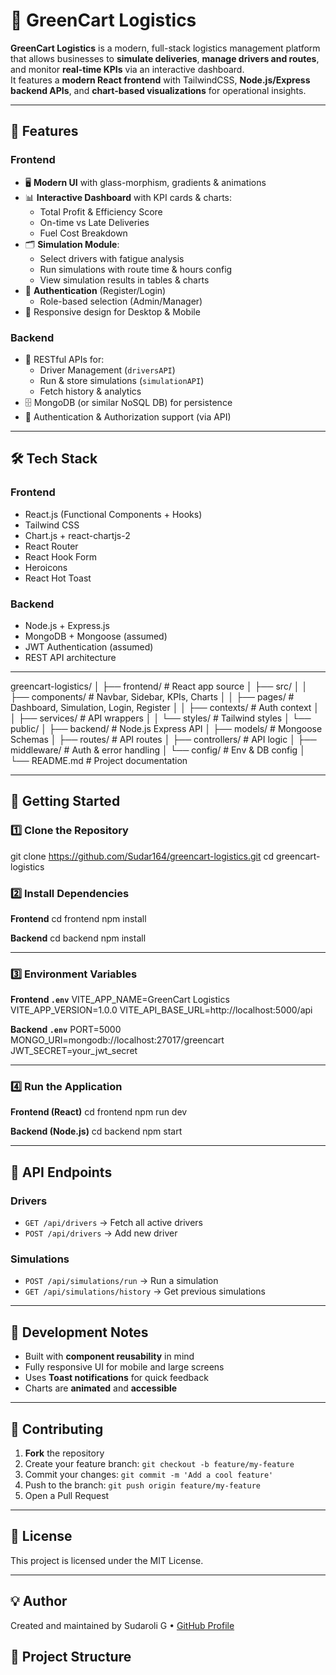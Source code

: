 # 🚚 GreenCart Logistics

**GreenCart Logistics** is a modern, full-stack logistics management platform that allows businesses to **simulate deliveries**, **manage drivers and routes**, and monitor **real-time KPIs** via an interactive dashboard.  
It features a **modern React frontend** with TailwindCSS, **Node.js/Express backend APIs**, and **chart-based visualizations** for operational insights.

---

## 📌 Features

### Frontend
- 🖥 **Modern UI** with glass-morphism, gradients & animations
- 📊 **Interactive Dashboard** with KPI cards & charts:
  - Total Profit & Efficiency Score
  - On-time vs Late Deliveries
  - Fuel Cost Breakdown
- 🗂 **Simulation Module**:
  - Select drivers with fatigue analysis
  - Run simulations with route time & hours config
  - View simulation results in tables & charts
- 🔑 **Authentication** (Register/Login)
  - Role-based selection (Admin/Manager)
- 📱 Responsive design for Desktop & Mobile

### Backend
- 📡 RESTful APIs for:
  - Driver Management (`driversAPI`)
  - Run & store simulations (`simulationAPI`)
  - Fetch history & analytics
- 🗄 MongoDB (or similar NoSQL DB) for persistence
- 🔐 Authentication & Authorization support (via API)

---

## 🛠 Tech Stack

### Frontend
- React.js (Functional Components + Hooks)
- Tailwind CSS
- Chart.js + react-chartjs-2
- React Router
- React Hook Form
- Heroicons
- React Hot Toast

### Backend
- Node.js + Express.js
- MongoDB + Mongoose (assumed)
- JWT Authentication (assumed)
- REST API architecture

---


greencart-logistics/
│
├── frontend/ # React app source
│ ├── src/
│ │ ├── components/ # Navbar, Sidebar, KPIs, Charts
│ │ ├── pages/ # Dashboard, Simulation, Login, Register
│ │ ├── contexts/ # Auth context
│ │ ├── services/ # API wrappers
│ │ └── styles/ # Tailwind styles
│ └── public/
│
├── backend/ # Node.js Express API
│ ├── models/ # Mongoose Schemas
│ ├── routes/ # API routes
│ ├── controllers/ # API logic
│ ├── middleware/ # Auth & error handling
│ └── config/ # Env & DB config
│
└── README.md # Project documentation




---

## 🚀 Getting Started

### 1️⃣ Clone the Repository

git clone https://github.com/Sudar164/greencart-logistics.git
cd greencart-logistics



### 2️⃣ Install Dependencies

**Frontend**
cd frontend
npm install



**Backend**
cd backend
npm install


---

### 3️⃣ Environment Variables

**Frontend `.env`**
VITE_APP_NAME=GreenCart Logistics
VITE_APP_VERSION=1.0.0
VITE_API_BASE_URL=http://localhost:5000/api



**Backend `.env`**
PORT=5000
MONGO_URI=mongodb://localhost:27017/greencart
JWT_SECRET=your_jwt_secret


---

### 4️⃣ Run the Application

**Frontend (React)**
cd frontend
npm run dev


**Backend (Node.js)**
cd backend
npm start


---

## 🧩 API Endpoints

### Drivers
- `GET /api/drivers` → Fetch all active drivers
- `POST /api/drivers` → Add new driver

### Simulations
- `POST /api/simulations/run` → Run a simulation
- `GET /api/simulations/history` → Get previous simulations

---

## 📌 Development Notes
- Built with **component reusability** in mind
- Fully responsive UI for mobile and large screens
- Uses **Toast notifications** for quick feedback
- Charts are **animated** and **accessible**

---

## 🤝 Contributing

1. **Fork** the repository
2. Create your feature branch: `git checkout -b feature/my-feature`
3. Commit your changes: `git commit -m 'Add a cool feature'`
4. Push to the branch: `git push origin feature/my-feature`
5. Open a Pull Request

---

## 📜 License
This project is licensed under the MIT License.

---

## 💡 Author
Created and maintained by Sudaroli G • [GitHub Profile](https://github.com/Sudar164)










## 📂 Project Structure

